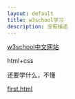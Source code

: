 ```yaml
---
layout: default
title: w3school学习
description: 没有描述
---
```


[w3school中文网站](https://www.w3school.com.cn/)

html+css

还要学什么，不懂

[first.html](./my_example/first.html)

